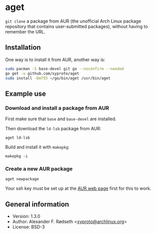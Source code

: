 # aget

`git clone` a package from AUR (the unofficial Arch Linux package repository that contains user-submitted packages), without having to remember the URL.

## Installation

One way is to install it from AUR, another way is:

```sh
sudo pacman -S base-devel git go --noconfirm --needed
go get -u github.com/xyproto/aget
sudo install -Dm755 ~/go/bin/aget /usr/bin/aget
```

## Example use

### Download and install a package from AUR

First make sure that `base` and `base-devel` are installed.

Then download the `ld-lsb` package from AUR:

    aget ld-lsb

Build and install it with `makepkg`:

    makepkg -i

### Create a new AUR package

    aget newpackage

Your ssh key must be set up at the [AUR web page](https://aur.archlinux.org) first for this to work.

## General information

* Version: 1.3.0
* Author: Alexander F. Rødseth &lt;xyproto@archlinux.org&gt;
* License: BSD-3
